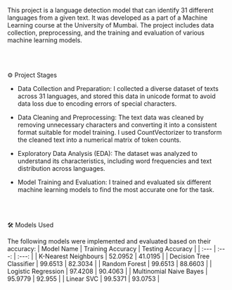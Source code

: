 This project is a language detection model that can identify 31 different languages from a given text. It was developed as a part of a Machine Learning course at the University of Mumbai. The project includes data collection, preprocessing, and the training and evaluation of various machine learning models.

<br>

<br>

⚙️ Project Stages

- Data Collection and Preparation: I collected a diverse dataset of texts across 31 languages, and stored this data in unicode format to avoid data loss due to encoding errors of special characters.

- Data Cleaning and Preprocessing: The text data was cleaned by removing unnecessary characters and converting it into a consistent format suitable for model training. I used CountVectorizer to transform the cleaned text into a numerical matrix of token counts.

- Exploratory Data Analysis (EDA): The dataset was analyzed to understand its characteristics, including word frequencies and text distribution across languages.

- Model Training and Evaluation: I trained and evaluated six different machine learning models to find the most accurate one for the task.

<br>

<br>

🛠️ Models Used

The following models were implemented and evaluated based on their accuracy:
| Model Name | Training Accuracy | Testing Accuracy |
| :--- | :---: | :---: |
| K-Nearest Neighbours | 52.0952 | 41.0195 |
| Decision Tree Classifier | 99.6513 | 82.3034 |
| Random Forest | 99.6513 | 88.6603 |
| Logistic Regression | 97.4208 | 90.4063 |
| Multinomial Naive Bayes | 95.9779 | 92.955 |
| Linear SVC | 99.5371 | 93.0753 |
